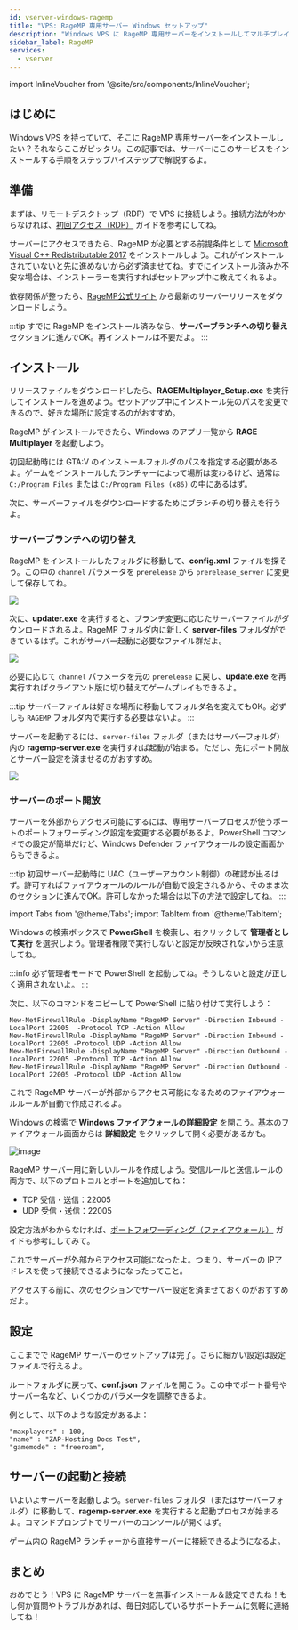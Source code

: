 ```yaml
---
id: vserver-windows-ragemp
title: "VPS: RageMP 専用サーバー Windows セットアップ"
description: "Windows VPS に RageMP 専用サーバーをインストールしてマルチプレイヤーゲームを快適に楽しむ方法 → 今すぐチェック"
sidebar_label: RageMP
services:
  - vserver
---
```


import InlineVoucher from '@site/src/components/InlineVoucher';

## はじめに

Windows VPS を持っていて、そこに RageMP 専用サーバーをインストールしたい？それならここがピッタリ。この記事では、サーバーにこのサービスをインストールする手順をステップバイステップで解説するよ。

<InlineVoucher />

## 準備

まずは、リモートデスクトップ（RDP）で VPS に接続しよう。接続方法がわからなければ、[初回アクセス（RDP）](vserver-windows-userdp.md) ガイドを参考にしてね。

サーバーにアクセスできたら、RageMP が必要とする前提条件として [Microsoft Visual C++ Redistributable 2017](https://aka.ms/vs/15/release/VC_redist.x64.exe) をインストールしよう。これがインストールされていないと先に進めないから必ず済ませてね。すでにインストール済みか不安な場合は、インストーラーを実行すればセットアップ中に教えてくれるよ。

依存関係が整ったら、[RageMP公式サイト](https://cdn.rage.mp/public/files/RAGEMultiplayer_Setup.exe) から最新のサーバーリリースをダウンロードしよう。

:::tip
すでに RageMP をインストール済みなら、**サーバーブランチへの切り替え** セクションに進んでOK。再インストールは不要だよ。
:::

## インストール

リリースファイルをダウンロードしたら、**RAGEMultiplayer_Setup.exe** を実行してインストールを進めよう。セットアップ中にインストール先のパスを変更できるので、好きな場所に設定するのがおすすめ。

RageMP がインストールできたら、Windows のアプリ一覧から **RAGE Multiplayer** を起動しよう。

初回起動時には GTA:V のインストールフォルダのパスを指定する必要があるよ。ゲームをインストールしたランチャーによって場所は変わるけど、通常は `C:/Program Files` または `C:/Program Files (x86)` の中にあるはず。

次に、サーバーファイルをダウンロードするためにブランチの切り替えを行うよ。

### サーバーブランチへの切り替え

RageMP をインストールしたフォルダに移動して、**config.xml** ファイルを探そう。この中の `channel` パラメータを `prerelease` から `prerelease_server` に変更して保存してね。

![](https://screensaver01.zap-hosting.com/index.php/s/zbZfQCdnjjqmdbs/preview)

次に、**updater.exe** を実行すると、ブランチ変更に応じたサーバーファイルがダウンロードされるよ。RageMP フォルダ内に新しく **server-files** フォルダができているはず。これがサーバー起動に必要なファイル群だよ。

![](https://screensaver01.zap-hosting.com/index.php/s/FpK5GdwnHMRRkfD/preview)

必要に応じて `channel` パラメータを元の `prerelease` に戻し、**update.exe** を再実行すればクライアント版に切り替えてゲームプレイもできるよ。

:::tip
サーバーファイルは好きな場所に移動してフォルダ名を変えてもOK。必ずしも `RAGEMP` フォルダ内で実行する必要はないよ。
:::

サーバーを起動するには、`server-files` フォルダ（またはサーバーフォルダ）内の **ragemp-server.exe** を実行すれば起動が始まる。ただし、先にポート開放とサーバー設定を済ませるのがおすすめ。

![](https://screensaver01.zap-hosting.com/index.php/s/AiJWmSjsjw7bMYX/preview)

### サーバーのポート開放

サーバーを外部からアクセス可能にするには、専用サーバープロセスが使うポートのポートフォワーディング設定を変更する必要があるよ。PowerShell コマンドでの設定が簡単だけど、Windows Defender ファイアウォールの設定画面からもできるよ。

:::tip
初回サーバー起動時に UAC（ユーザーアカウント制御）の確認が出るはず。許可すればファイアウォールのルールが自動で設定されるから、そのまま次のセクションに進んでOK。許可しなかった場合は以下の方法で設定してね。
:::

import Tabs from '@theme/Tabs';
import TabItem from '@theme/TabItem';

<Tabs>
<TabItem value="powershell" label="PowerShell で設定" default>

Windows の検索ボックスで **PowerShell** を検索し、右クリックして **管理者として実行** を選択しよう。管理者権限で実行しないと設定が反映されないから注意してね。

:::info
必ず管理者モードで PowerShell を起動してね。そうしないと設定が正しく適用されないよ。
:::

次に、以下のコマンドをコピーして PowerShell に貼り付けて実行しよう：

```
New-NetFirewallRule -DisplayName "RageMP Server" -Direction Inbound -LocalPort 22005  -Protocol TCP -Action Allow
New-NetFirewallRule -DisplayName "RageMP Server" -Direction Inbound -LocalPort 22005 -Protocol UDP -Action Allow
New-NetFirewallRule -DisplayName "RageMP Server" -Direction Outbound -LocalPort 22005 -Protocol TCP -Action Allow
New-NetFirewallRule -DisplayName "RageMP Server" -Direction Outbound -LocalPort 22005 -Protocol UDP -Action Allow
```

これで RageMP サーバーが外部からアクセス可能になるためのファイアウォールルールが自動で作成されるよ。

</TabItem>

<TabItem value="windefender" label="Windows Defender で設定">

Windows の検索で **Windows ファイアウォールの詳細設定** を開こう。基本のファイアウォール画面からは **詳細設定** をクリックして開く必要があるかも。

![image](https://github.com/zaphosting/docs/assets/42719082/5fb9f943-7e51-4d8f-9df4-2f5ff60857d3)

RageMP サーバー用に新しいルールを作成しよう。受信ルールと送信ルールの両方で、以下のプロトコルとポートを追加してね：

- TCP 受信・送信：22005
- UDP 受信・送信：22005

設定方法がわからなければ、[ポートフォワーディング（ファイアウォール）](vserver-windows-port.md) ガイドも参考にしてみて。

</TabItem>
</Tabs>

これでサーバーが外部からアクセス可能になったよ。つまり、サーバーの IPアドレスを使って接続できるようになったってこと。

アクセスする前に、次のセクションでサーバー設定を済ませておくのがおすすめだよ。

## 設定

ここまでで RageMP サーバーのセットアップは完了。さらに細かい設定は設定ファイルで行えるよ。

ルートフォルダに戻って、**conf.json** ファイルを開こう。この中でポート番号やサーバー名など、いくつかのパラメータを調整できるよ。

例として、以下のような設定があるよ：

```
"maxplayers" : 100,
"name" : "ZAP-Hosting Docs Test",
"gamemode" : "freeroam",
```

## サーバーの起動と接続

いよいよサーバーを起動しよう。`server-files` フォルダ（またはサーバーフォルダ）に移動して、**ragemp-server.exe** を実行すると起動プロセスが始まるよ。コマンドプロンプトでサーバーのコンソールが開くはず。

ゲーム内の RageMP ランチャーから直接サーバーに接続できるようになるよ。

## まとめ

おめでとう！VPS に RageMP サーバーを無事インストール＆設定できたね！もし何か質問やトラブルがあれば、毎日対応しているサポートチームに気軽に連絡してね！

<InlineVoucher />